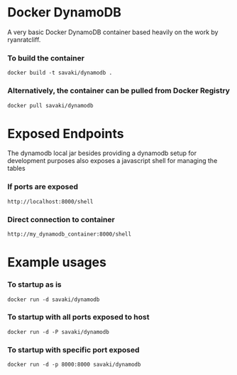 # Docker DynamoDB
A very basic Docker DynamoDB container based heavily on the work by ryanratcliff.

### To build the container
```
docker build -t savaki/dynamodb .
```

### Alternatively, the container can be pulled from Docker Registry
```
docker pull savaki/dynamodb
```

# Exposed Endpoints
The dynamodb local jar besides providing a dynamodb setup for development purposes also exposes a javascript shell for managing the tables

### If ports are exposed
```
http://localhost:8000/shell
```

### Direct connection to container
```
http://my_dynamodb_container:8000/shell
```

# Example usages

### To startup as is
```
docker run -d savaki/dynamodb
```

### To startup with all ports exposed to host
```
docker run -d -P savaki/dynamodb
```

### To startup with specific port exposed
```
docker run -d -p 8000:8000 savaki/dynamodb
```
